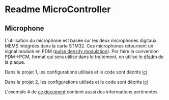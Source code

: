 # Readme MicroController

## Microphone

L'utilisation du microphone est basée sur les deux microphones digitaux MEMS intégrées dans la carte STM32. Ces microphones retournent un signal modulé en PDM ([pulse density modulation](https://en.wikipedia.org/wiki/Pulse-density_modulation)). Por faire la conversion PDM->PCM, format qui sera utilisé dans le traitement, on utilise le [dfsdm](https://www.google.com/url?sa=t&rct=j&q=&esrc=s&source=web&cd=&cad=rja&uact=8&ved=2ahUKEwiJhPiQhc_7AhVpTaQEHeWqCTgQFnoECA4QAQ&url=https%3A%2F%2Fwww.st.com%2Fresource%2Fen%2Fapplication_note%2Fan4990-getting-started-with-sigmadelta-digital-interface-on-applicable-stm32-microcontrollers-stmicroelectronics.pdf&usg=AOvVaw3lbkYye-zzPNhqN-jdY5LY) de la plaque. 

Dans le projet 1, les configurations utilisés et le code sont décrits [ici](https://wiki.st.com/stm32mcu/wiki/STM32StepByStep:Getting_started_with_analog?fbclid=IwAR12BKhhMVTcL6KRTkiRtT7-l0grv_AHkJxkHy_kmnfj2Z0sP0Ee_tZewFY#First_Capturing_sound_and_recording_it)

Dans le projet 2, les configurations utilisés et le code sont décrits [ici](https://www.youtube.com/watch?v=MdDqVeIGhec)

L'exemple 4 de [ce document](an5027-interfacing-pdm-digital-microphones-using-stm32-mcus-and-mpus-stmicroelectronics) contient aussi des informations pertinentes.
